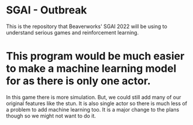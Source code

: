 # SGAI - Outbreak
This is the repository that Beaverworks' SGAI 2022 will be using to understand
serious games and reinforcement learning. 


# This program would be much easier to make a machine learning model for as there is only one actor. 
In this game there is more simulation. But, we could still add many of our original features like the stun. 
It is also single actor so there is much less of a problem to add machine learning too.
It is a major change to the plans though so we might not want to do it.